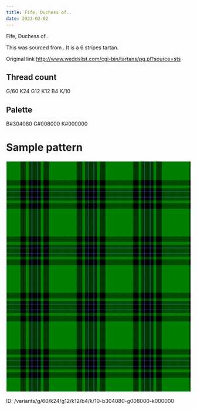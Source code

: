 ```yaml
---
title: Fife, Duchess of..
date: 2023-02-02
---
```

Fife, Duchess of..

This was sourced from <no value>.  It is a 6 stripes tartan.

Original link http://www.weddslist.com/cgi-bin/tartans/pg.pl?source=sts

## Thread count
G/60 K24 G12 K12 B4 K/10

## Palette
B#304080 G#008000 K#000000

# Sample pattern

![Tartan detail](tartan.png "G/60 K24 G12 K12 B4 K/10 tartan")

ID: /variants/g/60/k24/g12/k12/b4/k/10-b304080-g008000-k000000